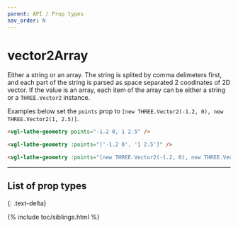 ```yaml
---
parent: API / Prop types
nav_order: N
---
```


# vector2Array
Either a string or an array. The string is splited by comma delimeters first, and
each part of the string is parsed as space separated 2 coodinates of 2D vector. If
the value is an array, each item of the array can be either a string or a `THREE.Vector2`
instance.

Examples below set the `points` prop to
`[new THREE.Vector2(-1.2, 0), new THREE.Vector2(1, 2.5)]`.

```html
<vgl-lathe-geometry points="-1.2 0, 1 2.5" />
```

```html
<vgl-lathe-geometry :points="['-1.2 0', '1 2.5']" />
```

```html
<vgl-lathe-geometry :points="[new THREE.Vector2(-1.2, 0), new THREE.Vector2(1, 2.5)]" />
```

---

## List of prop types
{: .text-delta}

{% include toc/siblings.html %}

